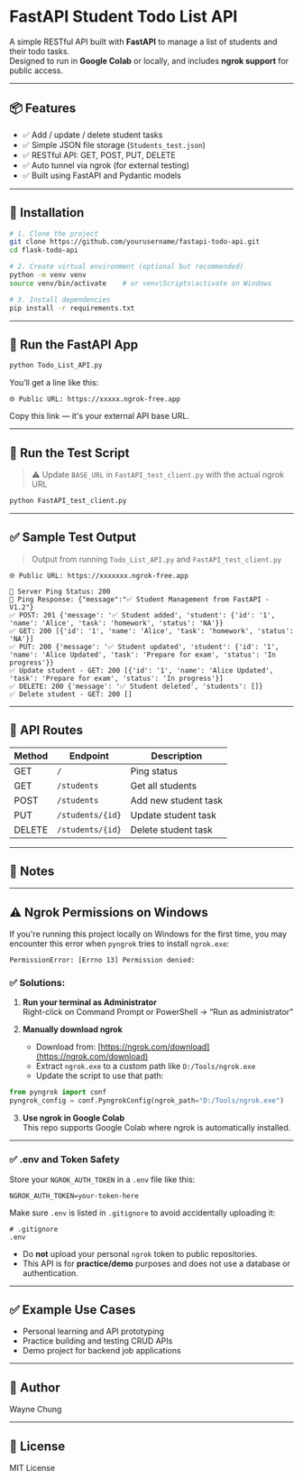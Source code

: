 # FastAPI Student Todo List API

A simple RESTful API built with **FastAPI** to manage a list of students and their todo tasks.  
Designed to run in **Google Colab** or locally, and includes **ngrok support** for public access.

---

## 📦 Features

- ✅ Add / update / delete student tasks
- ✅ Simple JSON file storage (`Students_test.json`)
- ✅ RESTful API: GET, POST, PUT, DELETE
- ✅ Auto tunnel via ngrok (for external testing)
- ✅ Built using FastAPI and Pydantic models

---

## 🚀 Installation

```bash
# 1. Clone the project
git clone https://github.com/yourusername/fastapi-todo-api.git
cd flask-todo-api

# 2. Create virtual environment (optional but recommended)
python -m venv venv
source venv/bin/activate    # or venv\Scripts\activate on Windows

# 3. Install dependencies
pip install -r requirements.txt
```

---

## 🧪 Run the FastAPI App

```bash
python Todo_List_API.py
```

You’ll get a line like this:

```
🌐 Public URL: https://xxxxx.ngrok-free.app
```

Copy this link — it's your external API base URL.

---

## 🧪 Run the Test Script

> ⚠️ Update `BASE_URL` in `FastAPI_test_client.py` with the actual ngrok URL

```bash
python FastAPI_test_client.py
```

---

## ✅ Sample Test Output

> Output from running `Todo_List_API.py` and `FastAPI_test_client.py`

```
🌐 Public URL: https://xxxxxxx.ngrok-free.app

🚀 Server Ping Status: 200
📢 Ping Response: {"message":"✅ Student Management from FastAPI - V1.2"}
✅ POST: 201 {'message': '✅ Student added', 'student': {'id': '1', 'name': 'Alice', 'task': 'homework', 'status': 'NA'}}
✅ GET: 200 [{'id': '1', 'name': 'Alice', 'task': 'homework', 'status': 'NA'}]
✅ PUT: 200 {'message': '✅ Student updated', 'student': {'id': '1', 'name': 'Alice Updated', 'task': 'Prepare for exam', 'status': 'In progress'}}
✅ Update student - GET: 200 [{'id': '1', 'name': 'Alice Updated', 'task': 'Prepare for exam', 'status': 'In progress'}]
✅ DELETE: 200 {'message': '✅ Student deleted', 'students': []}
✅ Delete student - GET: 200 []
```

---

## 🧰 API Routes

| Method | Endpoint         | Description          |
| ------ | ---------------- | -------------------- |
| GET    | `/`              | Ping status          |
| GET    | `/students`      | Get all students     |
| POST   | `/students`      | Add new student task |
| PUT    | `/students/{id}` | Update student task  |
| DELETE | `/students/{id}` | Delete student task  |

---

## 🔐 Notes
---

## ⚠️ Ngrok Permissions on Windows

If you're running this project locally on Windows for the first time, you may encounter this error when `pyngrok` tries to install `ngrok.exe`:

```
PermissionError: [Errno 13] Permission denied:
```

### ✅ Solutions:

1. **Run your terminal as Administrator**  
   Right-click on Command Prompt or PowerShell → “Run as administrator”

2. **Manually download ngrok**  
   - Download from: [https://ngrok.com/download](https://ngrok.com/download)  
   - Extract `ngrok.exe` to a custom path like `D:/Tools/ngrok.exe`
   - Update the script to use that path:

```python
from pyngrok import conf
pyngrok_config = conf.PyngrokConfig(ngrok_path="D:/Tools/ngrok.exe")
```

3. **Use ngrok in Google Colab**  
   This repo supports Google Colab where ngrok is automatically installed.

---

### ✅ .env and Token Safety

Store your `NGROK_AUTH_TOKEN` in a `.env` file like this:

```
NGROK_AUTH_TOKEN=your-token-here
```

Make sure `.env` is listed in `.gitignore` to avoid accidentally uploading it:

```
# .gitignore
.env
```

- Do **not** upload your personal `ngrok` token to public repositories.
- This API is for **practice/demo** purposes and does not use a database or authentication.

---

## ✅ Example Use Cases

- Personal learning and API prototyping
- Practice building and testing CRUD APIs
- Demo project for backend job applications

---

## 👤 Author

Wayne Chung

---

## 📄 License

MIT License

